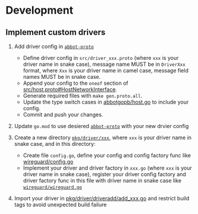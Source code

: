 # Development

## Implement custom drivers

1. Add driver config in [`abbot-proto`](https://github.com/arhat-dev/abbot-proto)
   - Define driver config in `src/driver_xxx.proto` (where `xxx` is your driver name in snake case), message name MUST be in `DriverXxx` format, where `Xxx` is your driver name in camel case, message field names MUST be in snake case.
   - Append your config to the `oneof` section of [src/host.proto#HostNetworkInterface](https://github.com/arhat-dev/abbot-proto/blob/master/src/host.proto).
   - Generate required files with `make gen.proto.all`.
   - Update the type switch cases in [abbotgopb/host.go](https://github.com/arhat-dev/abbot-proto/blob/master/abbotgopb/host.go) to include your config.
   - Commit and push your changes.

2. Update `go.mod` to use desiered [`abbot-proto`](https://github.com/arhat-dev/abbot-proto) with your new drvier config

3. Create a new directory [`pkg/driver/xxx`](https://github.com/arhat-dev/abbot/blob/master/pkg/driver), where `xxx` is your driver name in snake case, and in this directory:
   - Create file `config.go`, define your config and config factory func like [wireguard/config.go](https://github.com/arhat-dev/abbot/blob/master/pkg/driver/wireguard/config.go)
   - Implement your driver and driver factory in `xxx.go` (where `xxx` is your driver name in snake case), register your driver config factory and driver factory func in this file with driver name in snake case like [`wireguard/wireguard.go`](https://github.com/arhat-dev/abbot/blob/master/pkg/driver/wireguard/wireguard.go)

4. Import your driver in [pkg/driver/driveradd/add_xxx.go](https://github.com/arhat-dev/abbot/blob/master/pkg/driver/driveradd) and restrict build tags to avoid unexpected build failure
